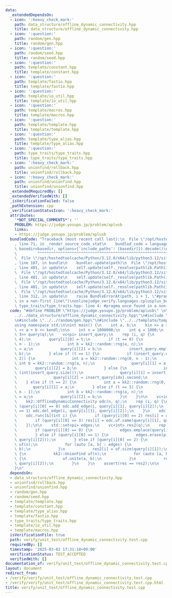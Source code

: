 ```yaml
---
data:
  _extendedDependsOn:
  - icon: ':heavy_check_mark:'
    path: data_structure/offline_dynamic_connectivity.hpp
    title: data_structure/offline_dynamic_connectivity.hpp
  - icon: ':question:'
    path: random/gen.hpp
    title: random/gen.hpp
  - icon: ':question:'
    path: random/seed.hpp
    title: random/seed.hpp
  - icon: ':question:'
    path: template/constant.hpp
    title: template/constant.hpp
  - icon: ':question:'
    path: template/fastio.hpp
    title: template/fastio.hpp
  - icon: ':question:'
    path: template/io_util.hpp
    title: template/io_util.hpp
  - icon: ':question:'
    path: template/macros.hpp
    title: template/macros.hpp
  - icon: ':question:'
    path: template/template.hpp
    title: template/template.hpp
  - icon: ':question:'
    path: template/type_alias.hpp
    title: template/type_alias.hpp
  - icon: ':question:'
    path: type_traits/type_traits.hpp
    title: type_traits/type_traits.hpp
  - icon: ':heavy_check_mark:'
    path: unionfind/rollback.hpp
    title: unionfind/rollback.hpp
  - icon: ':heavy_check_mark:'
    path: unionfind/unionfind.hpp
    title: unionfind/unionfind.hpp
  _extendedRequiredBy: []
  _extendedVerifiedWith: []
  _isVerificationFailed: false
  _pathExtension: cpp
  _verificationStatusIcon: ':heavy_check_mark:'
  attributes:
    '*NOT_SPECIAL_COMMENTS*': ''
    PROBLEM: https://judge.yosupo.jp/problem/aplusb
    links:
    - https://judge.yosupo.jp/problem/aplusb
  bundledCode: "Traceback (most recent call last):\n  File \"/opt/hostedtoolcache/Python/3.12.0/x64/lib/python3.12/site-packages/onlinejudge_verify/documentation/build.py\"\
    , line 71, in _render_source_code_stat\n    bundled_code = language.bundle(stat.path,\
    \ basedir=basedir, options={'include_paths': [basedir]}).decode()\n          \
    \         ^^^^^^^^^^^^^^^^^^^^^^^^^^^^^^^^^^^^^^^^^^^^^^^^^^^^^^^^^^^^^^^^^^^^^^^^^^^^^^^^^\n\
    \  File \"/opt/hostedtoolcache/Python/3.12.0/x64/lib/python3.12/site-packages/onlinejudge_verify/languages/cplusplus.py\"\
    , line 187, in bundle\n    bundler.update(path)\n  File \"/opt/hostedtoolcache/Python/3.12.0/x64/lib/python3.12/site-packages/onlinejudge_verify/languages/cplusplus_bundle.py\"\
    , line 401, in update\n    self.update(self._resolve(pathlib.Path(included), included_from=path))\n\
    \  File \"/opt/hostedtoolcache/Python/3.12.0/x64/lib/python3.12/site-packages/onlinejudge_verify/languages/cplusplus_bundle.py\"\
    , line 401, in update\n    self.update(self._resolve(pathlib.Path(included), included_from=path))\n\
    \  File \"/opt/hostedtoolcache/Python/3.12.0/x64/lib/python3.12/site-packages/onlinejudge_verify/languages/cplusplus_bundle.py\"\
    , line 401, in update\n    self.update(self._resolve(pathlib.Path(included), included_from=path))\n\
    \  File \"/opt/hostedtoolcache/Python/3.12.0/x64/lib/python3.12/site-packages/onlinejudge_verify/languages/cplusplus_bundle.py\"\
    , line 312, in update\n    raise BundleErrorAt(path, i + 1, \"#pragma once found\
    \ in a non-first line\")\nonlinejudge_verify.languages.cplusplus_bundle.BundleErrorAt:\
    \ type_traits/type_traits.hpp: line 4: #pragma once found in a non-first line\n"
  code: "#define PROBLEM \"https://judge.yosupo.jp/problem/aplusb\" \n\n#include \"\
    ../../data_structure/offline_dynamic_connectivity.hpp\"\n#include \"../../unionfind/unionfind.hpp\"\
    \n#include \"../../random/gen.hpp\"\n#include \"../../template/template.hpp\"\n\
    using namespace std;\n\nint main() {\n    int a, b;\n    kin >> a >> b;\n    kout\
    \ << a + b << kendl;\n\n    int n = 1000000;\n    int q = 1000;\n    vc<array<int,\
    \ 3>> query(q);\n    vc<pi> insert_query;\n    rep (i, q) {\n        int t = kk2::random::rng(0,\
    \ 4);\n        query[i][0] = t;\n        if (t == 0) {\n            int a = kk2::random::rng(0,\
    \ n - 1);\n            int b = kk2::random::rng(a, n);\n            query[i][1]\
    \ = a;\n            query[i][2] = b;\n            insert_query.emplace_back(a,\
    \ b);\n        } else if (t == 1) {\n            if (insert_query.empty() or kk2::random::rng(0,\
    \ 2)) {\n                int a = kk2::random::rng(0, n - 1);\n               \
    \ int b = kk2::random::rng(a, n);\n                query[i][1] = a;\n        \
    \        query[i][2] = b;\n            } else {\n                int idx = kk2::random::rng(0,\
    \ (int)insert_query.size());\n                query[i][1] = insert_query[idx].first;\n\
    \                query[i][2] = insert_query[idx].second;\n            }\n    \
    \    } else if (t == 2) {\n            int a = kk2::random::rng(0, n);\n     \
    \       query[i][1] = a;\n        } else if (t == 3) {\n            int a = kk2::random::rng(0,\
    \ n - 1);\n            int b = kk2::random::rng(a, n);\n            query[i][1]\
    \ = a;\n            query[i][2] = b;\n        }\n    }\n\n    vc<int> res(q);\n\
    \    kk2::OfflineDynamicConnectivity odc(n, q);\n    rep (i, q) {\n        if\
    \ (query[i][0] == 0) odc.add_edge(i, query[i][1], query[i][2]);\n        if (query[i][0]\
    \ == 1) odc.del_edge(i, query[i][1], query[i][2]);\n    }\n    odc.build();\n\
    \    odc.run([&](int i) {\n        if (query[i][0] == 2) res[i] = odc.uf.size(query[i][1]);\n\
    \        if (query[i][0] == 3) res[i] = odc.uf.same(query[i][1], query[i][2]);\n\
    \    });\n\n    std::set<pi> edges;\n    vc<int> res2(q);\n    rep (i, q) {\n\
    \        if (query[i][0] == 0) {\n            edges.emplace(query[i][1], query[i][2]);\n\
    \        } else if (query[i][0] == 1) {\n            edges.erase(pi(query[i][1],\
    \ query[i][2]));\n        } else if (query[i][0] == 2) {\n            kk2::UnionFind\
    \ uf(n);\n            for (auto [a, b] : edges) {\n                uf.unite(a,\
    \ b);\n            }\n            res2[i] = uf.size(query[i][1]);\n        } else\
    \ {\n            kk2::UnionFind uf(n);\n            for (auto [a, b] : edges)\
    \ {\n                uf.unite(a, b);\n            }\n            res2[i] = uf.same(query[i][1],\
    \ query[i][2]);\n        }\n    }\n    assert(res == res2);\n\n    return 0;\n\
    }\n"
  dependsOn:
  - data_structure/offline_dynamic_connectivity.hpp
  - unionfind/rollback.hpp
  - unionfind/unionfind.hpp
  - random/gen.hpp
  - random/seed.hpp
  - template/template.hpp
  - template/constant.hpp
  - template/type_alias.hpp
  - template/fastio.hpp
  - type_traits/type_traits.hpp
  - template/io_util.hpp
  - template/macros.hpp
  isVerificationFile: true
  path: verify/unit_test/offline_dynamic_connectivity.test.cpp
  requiredBy: []
  timestamp: '2025-03-02 17:31:18+09:00'
  verificationStatus: TEST_ACCEPTED
  verifiedWith: []
documentation_of: verify/unit_test/offline_dynamic_connectivity.test.cpp
layout: document
redirect_from:
- /verify/verify/unit_test/offline_dynamic_connectivity.test.cpp
- /verify/verify/unit_test/offline_dynamic_connectivity.test.cpp.html
title: verify/unit_test/offline_dynamic_connectivity.test.cpp
---
```

